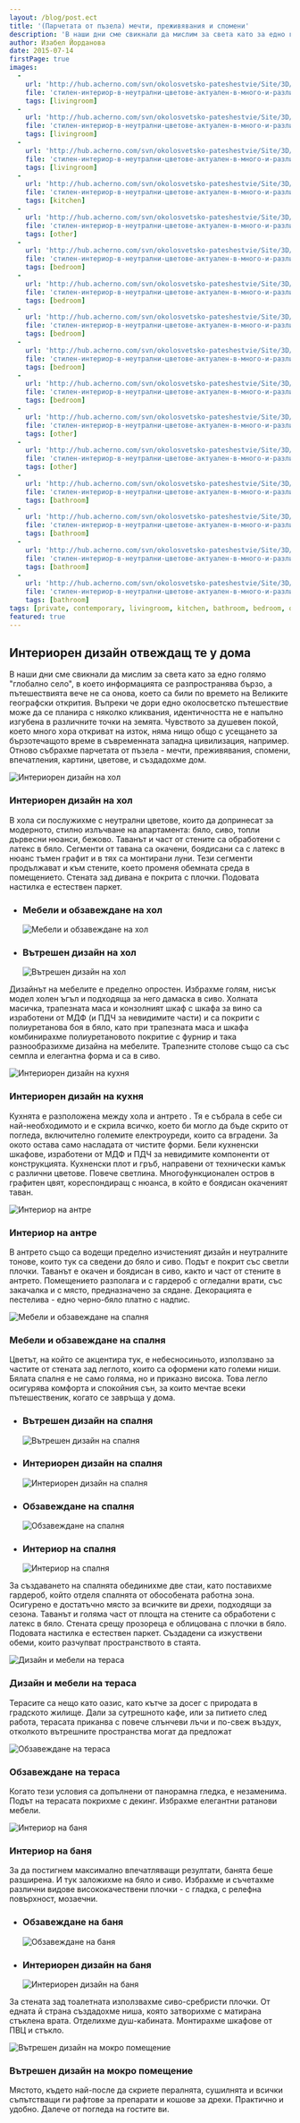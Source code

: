 ```yaml
---
layout: /blog/post.ect
title: '(Парчетата от пъзела) мечти, преживявания и спомени'
description: 'В наши дни сме свикнали да мислим за света като за едно голямо глобално село, в което информацията се разпространява бързо, а пътешествията вече не са онова, което са били по времето на Великите географски открития. Отново събрахме парчетата от пъзела - мечти, преживявания, спомени, впечатления, картини, цветове, и създадохме дом.'
author: Изабел Йорданова
date: 2015-07-14
firstPage: true
images:
  -
    url: 'http://hub.acherno.com/svn/okolosvetsko-pateshestvie/Site/3D/01-h-f.bmp'
    file: 'стилен-интериор-в-неутрални-цветове-актуален-в-много-и-различни-точки-по-света/интериорен-дизайн-на-хол.jpg'
    tags: [livingroom]
  -
    url: 'http://hub.acherno.com/svn/okolosvetsko-pateshestvie/Site/3D/02-h-f.bmp'
    file: 'стилен-интериор-в-неутрални-цветове-актуален-в-много-и-различни-точки-по-света/мебели-и-обзавеждане-на-хол.jpg'
    tags: [livingroom]
  -
    url: 'http://hub.acherno.com/svn/okolosvetsko-pateshestvie/Site/3D/03-h-f.bmp'
    file: 'стилен-интериор-в-неутрални-цветове-актуален-в-много-и-различни-точки-по-света/вътрешен-дизайн-на-хол.jpg'
    tags: [livingroom]
  -
    url: 'http://hub.acherno.com/svn/okolosvetsko-pateshestvie/Site/3D/04-k-f.bmp'
    file: 'стилен-интериор-в-неутрални-цветове-актуален-в-много-и-различни-точки-по-света/интериорен-дизайн-на-кухня.jpg'
    tags: [kitchen]
  -
    url: 'http://hub.acherno.com/svn/okolosvetsko-pateshestvie/Site/3D/05-a-f.bmp'
    file: 'стилен-интериор-в-неутрални-цветове-актуален-в-много-и-различни-точки-по-света/интериор-на-антре.jpg'
    tags: [other]
  -
    url: 'http://hub.acherno.com/svn/okolosvetsko-pateshestvie/Site/3D/06-s-f.jpg'
    file: 'стилен-интериор-в-неутрални-цветове-актуален-в-много-и-различни-точки-по-света/мебели-и-обзавеждане-на-спалня.jpg'
    tags: [bedroom]
  -
    url: 'http://hub.acherno.com/svn/okolosvetsko-pateshestvie/Site/3D/08-s-f.jpg'
    file: 'стилен-интериор-в-неутрални-цветове-актуален-в-много-и-различни-точки-по-света/вътрешен-дизайн-на-спалня.jpg'
    tags: [bedroom]
  -
    url: 'http://hub.acherno.com/svn/okolosvetsko-pateshestvie/Site/3D/10-s-f.jpg'
    file: 'стилен-интериор-в-неутрални-цветове-актуален-в-много-и-различни-точки-по-света/интерорен-дизайн-на-спалня.jpg'
    tags: [bedroom]
  -
    url: 'http://hub.acherno.com/svn/okolosvetsko-pateshestvie/Site/3D/07-s-f.jpg'
    file: 'стилен-интериор-в-неутрални-цветове-актуален-в-много-и-различни-точки-по-света/обзавеждане-на-спалня.jpg'
    tags: [bedroom]
  -
    url: 'http://hub.acherno.com/svn/okolosvetsko-pateshestvie/Site/3D/09-s-f.jpg'
    file: 'стилен-интериор-в-неутрални-цветове-актуален-в-много-и-различни-точки-по-света/интериор-на-спалня.jpg'
    tags: [bedroom]
  -
    url: 'http://hub.acherno.com/svn/okolosvetsko-pateshestvie/Site/3D/15-t-f.bmp'
    file: 'стилен-интериор-в-неутрални-цветове-актуален-в-много-и-различни-точки-по-света/дизайн-и-мебели-на-тераса.jpg'
    tags: [other]
  -
    url: 'http://hub.acherno.com/svn/okolosvetsko-pateshestvie/Site/3D/14-t-f.bmp'
    file: 'стилен-интериор-в-неутрални-цветове-актуален-в-много-и-различни-точки-по-света/обзавеждане-на-тераса.jpg'
    tags: [other]
  -
    url: 'http://hub.acherno.com/svn/okolosvetsko-pateshestvie/Site/3D/11-b-f.jpg'
    file: 'стилен-интериор-в-неутрални-цветове-актуален-в-много-и-различни-точки-по-света/интериор-на-баня.jpg'
    tags: [bathroom]
  -
    url: 'http://hub.acherno.com/svn/okolosvetsko-pateshestvie/Site/3D/12-b-f.jpg'
    file: 'стилен-интериор-в-неутрални-цветове-актуален-в-много-и-различни-точки-по-света/обзавеждане-на-баня.jpg'
    tags: [bathroom]
  -
    url: 'http://hub.acherno.com/svn/okolosvetsko-pateshestvie/Site/3D/13-b-f.jpg'
    file: 'стилен-интериор-в-неутрални-цветове-актуален-в-много-и-различни-точки-по-света/интериорен-дизайн-на-баня.jpg'
    tags: [bathroom]
  -
    url: 'http://hub.acherno.com/svn/okolosvetsko-pateshestvie/Site/3D/16-m-f.jpg'
    file: 'стилен-интериор-в-неутрални-цветове-актуален-в-много-и-различни-точки-по-света/вътрешен-дизайн-на-мокро-помещение.jpg'
    tags: [bathroom]
tags: [private, contemporary, livingroom, kitchen, bathroom, bedroom, other]
featured: true
---
```

## **Интериорен дизайн** отвеждащ те у дома
В наши дни сме свикнали да мислим за света като за едно голямо "глобално село", в което информацията се разпространява бързо, а пътешествията вече не са онова, което са били по времето на Великите географски открития. Въпреки че дори едно околосветско пътешествие може да се планира с няколко кликвания, идентичността не е напълно изгубена в различните точки на земята. Чувството за душевен покой, което много хора откриват на изток, няма нищо общо с усещането за бързотечащото време в съвременната западна цивилизация, например. Отново събрахме парчетата от пъзела - мечти, преживявания, спомени, впечатления, картини, цветове, и създадохме дом.

![Интериорен дизайн на хол](стилен-интериор-в-неутрални-цветове-актуален-в-много-и-различни-точки-по-света/интериорен-дизайн-на-хол.jpg)
### Интериорен дизайн на **хол**

В хола си послужихме с неутрални цветове, които да допринесат за модерното, стилно излъчване на апартамента: бяло, сиво, топли дървесни нюанси, бежово. Таванът и част от стените са обработени с латекс в бяло. Сегменти от тавана са окачени, боядисани са с латекс в нюанс тъмен графит и в тях са монтирани луни. Тези сегменти продължават и към стените, което променя обемната среда в помещението. Стената зад дивана е покрита с плочки. Подовата настилка е естествен паркет. 

-   ### Мебели и обзавеждане на **хол**
    ![Мебели и обзавеждане на хол](стилен-интериор-в-неутрални-цветове-актуален-в-много-и-различни-точки-по-света/мебели-и-обзавеждане-на-хол.jpg)
-   ### Вътрешен дизайн на **хол**
    ![Вътрешен дизайн на хол](стилен-интериор-в-неутрални-цветове-актуален-в-много-и-различни-точки-по-света/вътрешен-дизайн-на-хол.jpg)

Дизайнът на мебелите е пределно опростен. Избрахме голям, нисък модел холен ъгъл и подходяща за него дамаска в сиво. Холната масичка, трапезната маса и конзолният шкаф с шкафа за вино са изработени от МДФ (и ПДЧ за невидимите части) и са покрити с полиуретанова боя в бяло, като при трапезната маса и шкафа комбинирахме полиуретановото покритие с фурнир и така разнообразихме дизайна на мебелите. Трапезните столове също са със семпла и елегантна форма и са в сиво.

![Интериорен дизайн на кухня](стилен-интериор-в-неутрални-цветове-актуален-в-много-и-различни-точки-по-света/интериорен-дизайн-на-кухня.jpg)
### Интериорен дизайн на **кухня**

Кухнята е разположена между хола и антрето . Тя е събрала в себе си най-необходимото и е скрила всичко, което би могло да бъде скрито от погледа, включително големите електроуреди, които са вградени. За окото остава само насладата от чистите форми. Бели кухненски шкафове, изработени от МДФ и ПДЧ за невидимите компоненти от конструкцията. Кухненски плот и гръб, направени от технически камък с различни цветове. Повече светлина. Многофункционален остров в графитен цвят, кореспондиращ с нюанса, в който е боядисан окаченият таван.

![Интериор на антре](стилен-интериор-в-неутрални-цветове-актуален-в-много-и-различни-точки-по-света/интериор-на-антре.jpg)
### Интериор на **антре**

В антрето също са водещи пределно изчистеният дизайн и неутралните тонове, които тук са сведени до бяло и сиво. Подът е покрит със светли плочки. Таванът е окачен и боядисан в сиво, както и част от стените в антрето. Помещението разполага и с гардероб с огледални врати, със закачалка и с място, предназначено за сядане. Декорацията е пестелива - едно черно-бяло платно с надпис.

![Мебели и обзавеждане на спалня](стилен-интериор-в-неутрални-цветове-актуален-в-много-и-различни-точки-по-света/мебели-и-обзавеждане-на-спалня.jpg)
### Мебели и обзавеждане на **спалня**

Цветът, на който се акцентира тук, е небесносиньото, използвано за частите от стената зад леглото, които са оформени като големи ниши. Бялата спалня е не само голяма, но и приказно висока. Това легло осигурява комфорта и спокойния сън, за които мечтае всеки пътешественик, когато се завръща у дома. 

-   ### Вътрешен дизайн на **спалня**
    ![Вътрешен дизайн на спалня](стилен-интериор-в-неутрални-цветове-актуален-в-много-и-различни-точки-по-света/вътрешен-дизайн-на-спалня.jpg)
-   ### Интериорен дизайн на **спалня**
    ![Интериорен дизайн на спалня](стилен-интериор-в-неутрални-цветове-актуален-в-много-и-различни-точки-по-света/интерорен-дизайн-на-спалня.jpg)
-   ### Обзавеждане на **спалня**
    ![Обзавеждане на спалня](стилен-интериор-в-неутрални-цветове-актуален-в-много-и-различни-точки-по-света/обзавеждане-на-спалня.jpg)
-   ### Интериор на **спалня**
    ![Интериор на спалня](стилен-интериор-в-неутрални-цветове-актуален-в-много-и-различни-точки-по-света/интериор-на-спалня.jpg)    

За създаването на спалнята обединихме две стаи, като поставихме гардероб, който отделя спалнята от обособената работна зона. Осигурено е достатъчно място за всичките ви дрехи, подходящи за сезона. Таванът и голяма част от площта на стените са обработени с латекс в бяло. Стената срещу прозореца е облицована с плочки в бяло. Подовата настилка е естествен паркет. Създадени са изкуствени обеми, които разчупват пространството в стаята.

![Дизайн и мебели на тераса](стилен-интериор-в-неутрални-цветове-актуален-в-много-и-различни-точки-по-света/дизайн-и-мебели-на-тераса.jpg)
### Дизайн и мебели на **тераса**

Терасите са нещо като оазис, като кътче за досег с природата в градското жилище. Дали за сутрешното кафе, или за питието след работа, терасата приканва с повече слънчеви лъчи и по-свеж въздух, отколкото вътрешните пространства могат да предложат

![Обзавеждане на тераса](стилен-интериор-в-неутрални-цветове-актуален-в-много-и-различни-точки-по-света/обзавеждане-на-тераса.jpg)
### Обзавеждане на **тераса**

Когато тези условия са допълнени от панорамна гледка, е незаменима. Подът на терасата покрихме с декинг. Избрахме елегантни ратанови мебели.

![Интериор на баня](стилен-интериор-в-неутрални-цветове-актуален-в-много-и-различни-точки-по-света/интериор-на-баня.jpg)
### Интериор на **баня**

За да постигнем максимално впечатляващи резултати, банята беше разширена. И тук заложихме на бяло и сиво. Избрахме и съчетахме различни видове висококачествени плочки - с гладка, с релефна повърхност, мозаечни.

-   ### Обзавеждане на **баня**
    ![Обзавеждане на баня](стилен-интериор-в-неутрални-цветове-актуален-в-много-и-различни-точки-по-света/обзавеждане-на-баня.jpg)
-   ### Интериорен дизайн на **баня**
    ![Интериорен дизайн на баня](стилен-интериор-в-неутрални-цветове-актуален-в-много-и-различни-точки-по-света/интериорен-дизайн-на-баня.jpg)

За стената зад тоалетната използвахме сиво-сребристи плочки. От едната й страна създадохме ниша, която затворихме с матирана стъклена врата. Отделихме душ-кабината. Монтирахме шкафове от ПВЦ и стъкло.

![Вътрешен дизайн на мокро помещение](стилен-интериор-в-неутрални-цветове-актуален-в-много-и-различни-точки-по-света/вътрешен-дизайн-на-мокро-помещение.jpg)
### Вътрешен дизайн на **мокро помещение**

Мястото, където най-после да скриете пералнята, сушилнята и всички съпътстващи ги рафтове за препарати и кошове за дрехи. Практично и удобно. Далече от погледа на гостите ви.
